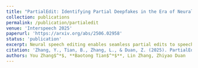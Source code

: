 ```yaml
---
title: "PartialEdit: Identifying Partial Deepfakes in the Era of Neural Speech Editing"
collection: publications
permalink: /publication/partialedit
venue: 'Interspeech 2025'
paperurl: 'https://arxiv.org/abs/2506.02958'
status: 'publication'
excerpt: Neural speech editing enables seamless partial edits to speech utterances, allowing modifications to selected content while preserving the rest of the audio unchanged. This useful technique, however, also poses new risks of deepfakes. To encourage research on detecting such partially edited deepfake speech, we introduce PartialEdit, a deepfake speech dataset curated using advanced neural editing techniques. We explore both detection and localization tasks on PartialEdit. Our experiments reveal that models trained on the existing PartialSpoof dataset fail to detect partially edited speech generated by neural speech editing models. As recent speech editing models almost all involve neural audio codecs, we also provide insights into the artifacts the model learned on detecting these deepfakes. Further information about the PartialEdit dataset and audio samples can be found on the project page: https://yzyouzhang.com/PartialEdit/index.html.
citation: 'Zhang, Y., Tian, B., Zhang, L., & Duan, Z. (2025). PartialEdit: Identifying Partial Deepfakes in the Era of Neural Speech Editing. Proc. Interspeech. 2025.'
authors: You Zhang$^*$, **Baotong Tian$^*$**, Lin Zhang, Zhiyao Duan
---
```

